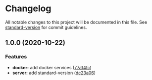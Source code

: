 # Changelog

All notable changes to this project will be documented in this file. See [standard-version](https://github.com/conventional-changelog/standard-version) for commit guidelines.

## 1.0.0 (2020-10-22)


### Features

* **docker:** add docker services ([77a14fc](https://github.com/darkjinnee/larapack/commit/77a14fc8357655e1e8dfe5a69a1d0129f7f665da))
* **server:** add standard-version ([dc23a06](https://github.com/darkjinnee/larapack/commit/dc23a0643375e12257e6977e5dbc3e340eb72c5b))
